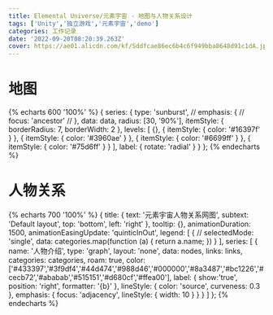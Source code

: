 ```yaml
---
title: Elemental Universe/元素宇宙 - 地图与人物关系设计
tags: ['Unity','独立游戏','元素宇宙','demo']
categories: 工作记录
date: '2022-09-20T08:20:39.263Z'
cover: https://ae01.alicdn.com/kf/Sddfcae86ec6b4c6f949bba8648d91c1dA.jpg
---
```


<script src="https://cdn.jsdelivr.net/npm/echarts-gl@1.1.1/dist/echarts-gl.min.js"></script>
<script src="https://cdn.jsdelivr.net/npm/echarts@4.8.0/dist/echarts.min.js"></script>
<script>
var nodes = [
      {
        "id": "0",
        "name": "观察者",
        "symbolSize": 45,
        "x": 0,
        "y": 0,
        "value": "处于更高维度的世界创始人",
        "category": 0
      },
      {
        "id": "1",
        "name": "氢/海卓尔根",
        "symbolSize": 30,
        "x": -100,
        "y": -150,
        "value": "第一个进入小宇宙的人，I族实际上的掌控者",
        "category": 1
      },
      {
        "id": "2",
        "name": "氦/赫琉姆",
        "symbolSize": 28,
        "x": -100,
        "y": 150,
        "value": "第二个进入小宇宙的人，0族中心，气象观测站驻站人",
        "category": 10
      },
      {
        "id": "3",
        "name": "锂/莉莉",
        "symbolSize": 18,
        "x": -150,
        "y": -250,
        "value": "研究所信息部兼制造部成员，住在浮岛，天生的乐天派",
        "category": 1
      },
      {
        "id": "4",
        "name": "铍/伯努利",
        "symbolSize": 20,
        "x": -279.30386,
        "y": 129.06424,
        "value": "甜食爱好者，可以靠绿宝石作为媒介使用毒理魔法的强大法师",
        "category": 2
      },
      {
        "id": "5",
        "name": "硼/伯朗",
        "symbolSize": 20,
        "x": 317.26337,
        "y": 106.03506,
        "value": "图书馆馆长，拥有渊博的知识。在大制造时期建设了图书馆的多个部分",
        "category": 3
      },
      {
        "id": "6",
        "name": "碳/卡尔妮",
        "symbolSize": 30,
        "x": 152.6012,
        "y": -85.16974,
        "value": "奸商，认为在新世界货币是最重要的东西而忽略了其他，也因此与硼/硅等人决裂",
        "category": 4
      },
      {
        "id": "7",
        "name": "氮/尼德尔根",
        "symbolSize": 15,
        "x": 82.69568,
        "y": 175.09113,
        "value": "危险的天才，但最近他辞退研究所的工作，希望能带领一部分人建立新农业生产社，回归田园生活",
        "category": 5
      },
      {
        "id": "8",
        "name": "氧/奥克希",
        "symbolSize": 20,
        "x": -150.384,
        "y": 37.17325,
        "value": "少女茶会的主持人，待所有人都很好，有一个小植物园，经常和镁交流",
        "category": 6
      },
      {
        "id": "9",
        "name": "氟/弗洛林",
        "symbolSize": 15,
        "x": -284.39832,
        "y": -51.16772,
        "value": "被自身侵害的体无完肤的恶魔，失明、瘫痪、只有一只完好的手",
        "category": 7
      },
      {
        "id": "10",
        "name": "氖/霓虹",
        "symbolSize": 10,
        "x": -9.34107,
        "y": 234.56128,
        "value": "名存实亡的灯光管理局的坐镇人员之一。在游魂逐渐增多之后晚上大家不再上街，灯似乎也没有那么重要了",
        "category": 10
      },
      {
        "id": "11",
        "name": "钠",
        "symbolSize": 28,
        "x": -200,
        "y": -100,
        "value": "元气男孩，喜欢喝汽水，头发容易烧起来。私下爱好做甜点，喜欢镁",
        "category": 1
      },
      {
        "id": "12",
        "name": "镁/麦吉",
        "symbolSize": 20,
        "x": -339.77908,
        "y": 14.69139,
        "value": "园艺爱好者，花房的所有人，和钙是好友。能够施展光与植物性质魔法的魔女",
        "category": 2
      },
      {
        "id": "13",
        "name": "铝/鲁明",
        "symbolSize": 35,
        "x": 150,
        "y": 60,
        "value": "本作的可操作角色，制造部部长，有着不为人知的另一面",
        "category": 3
      },
      {
        "id": "14",
        "name": "硅/西利",
        "symbolSize": 20,
        "x": 248.05168,
        "y": -31.99768,
        "value": "信息部部长，矿物收藏爱好者，与碳有解不开的心结",
        "category": 4
      },
      {
        "id": "15",
        "name": "磷",
        "symbolSize": 10,
        "x": 127.701546,
        "y": 242.55057,
        "value": "夜游街道上斩除游魂的术士，白天在纯白事务所休息",
        "category": 5
      },
      {
        "id": "16",
        "name": "硫",
        "symbolSize": 10,
        "x": -255.2226,
        "y": 53.5572,
        "value": "炼金术士之一，强大的地狱杀手。汞变化后在生死罅隙中逃避现实",
        "category": 6
      },
      {
        "id": "17",
        "name": "氯/克洛妮",
        "symbolSize": 30,
        "x": -416.55884,
        "y": -93.98975,
        "value": "一条圆滑的龙，不信任家人之外的任何人，有着恐怖的实力",
        "category": 7
      },
      {
        "id": "18",
        "name": "氩/阿尔根",
        "symbolSize": 18,
        "x": -164.79382,
        "y": 243.57944,
        "value": "持有光剑的沉默天使，是最忠实的护卫。被刺瞎单眼后精神错乱",
        "category": 10
      },
      {
        "id": "19",
        "name": "钾",
        "symbolSize": 25,
        "x": 20,
        "y": -200,
        "value": "强大但不自知的人，从来没有发掘过潜能，不愿听从他人的建议开拓新农业。喜欢氯但被其讨厌",
        "category": 1
      },
      {
        "id": "20",
        "name": "钙/白",
        "symbolSize": 20,
        "x": -408.12122,
        "y": 124.5048,
        "value": "纯白事务所的所长，伟大的建筑师，卸任研究所工作后居住在灯塔湖，和镁是好友",
        "category": 2
      },
      {
        "id": "21",
        "name": "钪",
        "symbolSize": 13,
        "x": 156.44113,
        "y": 125.13303,
        "value": "工房常客，自行车爱好者",
        "category": 9
      },
      {
        "id": "22",
        "name": "钛/何进",
        "symbolSize": 20,
        "x": 259.1107,
        "y": 142.5133,
        "value": "制造部重要新生代成员之一，身穿外骨骼，有着伟大的梦想",
        "category": 9
      },
      {
        "id": "23",
        "name": "铬",
        "symbolSize": 20,
        "x": 313.42786,
        "y": 189.44803,
        "value": "印象派画家，制造部重要成员之一",
        "category": 9
      },
      {
        "id": "25",
        "name": "铁",
        "symbolSize": 30,
        "x": 252.80825,
        "y": 223.1144,
        "value": "你最坚实的后盾。制造部核心成员之一、格斗大师",
        "category": 8
      },
      {
        "id": "26",
        "name": "钴",
        "symbolSize": 15,
        "x": 78.64646,
        "y": 301.512747,
        "value": "高塔上的小精灵，因为觉得天气预报不够准确，自己在做一些民间气象观测",
        "category": 8
      },
      {
        "id": "27",
        "name": "镍",
        "symbolSize": 12,
        "x": 151.46074,
        "y": -184.20204,
        "value": "和贵金属签订了契约的恶魔，开设了小镇上第一家银行",
        "category": 8
      },
      {
        "id": "28",
        "name": "铜",
        "symbolSize": 15,
        "x": 225.73984,
        "y": 302.41631,
        "value": "工房（民间制造局）的工作者之一，制造部最重要的外派成员",
        "category": 9
      },
      {
        "id": "29",
        "name": "镓",
        "symbolSize": 12,
        "x": 335.6842,
        "y": -0.206686,
        "value": "信息部工作者之一，有时会来制造部帮忙",
        "category": 3
      },
      {
        "id": "30",
        "name": "溴",
        "symbolSize": 15,
        "x": -403.92447,
        "y": -197.69823,
        "value": "危险又有趣的恶魔先生，当然，危险更多一些",
        "category": 7
      },
      {
        "id": "31",
        "name": "氪",
        "symbolSize": 10,
        "x": -281.4253,
        "y": 188.45137,
        "value": "自称超人的慵懒少年，有类似于氙的光能。经常能在街上看到他",
        "category": 10
      },
      {
        "id": "32",
        "name": "铷",
        "symbolSize": 18,
        "x": -250.41348,
        "y": -190,
        "value": "原钟塔的敲钟人，卸任后成为氢的专属女仆",
        "category": 1
      },
      {
        "id": "33",
        "name": "铑",
        "symbolSize": 8,
        "x": 144.6001,
        "y": -313.15067,
        "value": "名不见经传的蔷薇骑士，听说他有的时候会到访研究所提供必要的帮助",
        "category": 11
      },
      {
        "id": "34",
        "name": "银",
        "symbolSize": 15,
        "x": 87.84915,
        "y": -358.7059,
        "value": "宫廷医师、内务负责人，类似于管家的存在，拥有精明的头脑",
        "category": 11
      },
      {
        "id": "35",
        "name": "碘",
        "symbolSize": 25,
        "x": -438.2307,
        "y": -17.48405,
        "value": "著名的医生，饲养了一只黑猫，不时会进入亢奋的状态，与研究所化工部往来密切",
        "category": 7
      },
      {
        "id": "36",
        "name": "氙",
        "symbolSize": 10,
        "x": -303.26874,
        "y": 258.94648,
        "value": "她看起来就挺有活力的，和一同居住在浮岛群的人格格不入。大多数时候她都好像喝了酒。",
        "category": 10
      },
      {
        "id": "37",
        "name": "铯",
        "symbolSize": 20,
        "x": -126.44904,
        "y": -50.05937,
        "value": "钟塔的敲钟人，性格不羁而矛盾，掌握时间",
        "category": 1
      },
      {
        "id": "38",
        "name": "铱",
        "symbolSize": 20,
        "x": 206.7876,
        "y": -353.38005,
        "value": "贵金属与其他元素之间的信使，端庄优雅的彩虹使者",
        "category": 11
      },
      {
        "id": "39",
        "name": "铂",
        "symbolSize": 20,
        "x": 136.49738,
        "y": -269.55914,
        "value": "金的左膀右臂，世界布局的规划师",
        "category": 11
      },
      {
        "id": "40",
        "name": "金",
        "symbolSize": 25,
        "x": 29.187843,
        "y": -290.13132,
        "value":"贵金属的领导者，这个世界的领袖。在大建设完成之后逐渐居于高位远离尘嚣",
        "category": 11
      },
      {
        "id": "41",
        "name": "汞",
        "symbolSize": 15,
        "x": -358.36697,
        "y": 80.00926,
        "value": "强大的炼金术士，拥有渊博的学识，毒舌。被侵占变化后变成了丧失理智的极度危险的怪物",
        "category": 9
      },
      {
        "id": "42",
        "name": "Og",
        "symbolSize": 30,
        "x": -189.69513,
        "y": 346.50662,
        "value": "生死罅隙唯一保持理智的游魂，亡者的引导人，相信一切会迎来变局",
        "category": 10
      }
    ];
    var links = [
      
      {
        "value":"赋予其温度改变的能力",
        "source": "0",
        "target": "2"
      },
      {
        "value":"赋予其地质改造的能力",
        "source": "0",
        "target": "1"
      },
      {
        "value":"有趣的变量",
        "source": "0",
        "target": "13"
      },
      {
        "value":"赋予其时间停止的能力",
        "source": "0",
        "target": "37"
      },
      {
        "value":"爱慕",
        "source": "1",
        "target": "0"
      },
      {
        "value":"仇视",
        "source": "1",
        "target": "2"
      },
      {
        "value":"一根筋的可利用对象",
        "source": "1",
        "target": "11"
      },
      {
        "value":"仆人，假想的氦",
        "source": "1",
        "target": "32"
      },
      {
        "value":"可利用对象",
        "source": "1",
        "target": "3"
      },
      {
        "value":"合作往来",
        "source": "1",
        "target": "6"
      },
      {
        "value":"唯一的知心挚友",
        "source": "1",
        "target": "8"
      },
      {
        "value":"设局使氖的副肢失去攻击功能",
        "source": "1",
        "target": "10"
      },
      {
        "value":"最大的潜在不确定性威胁",
        "source": "1",
        "target": "13"
      },
      {
        "value":"可利用对象",
        "source": "1",
        "target": "17"
      },
      {
        "value":"使氩失去了一只眼睛",
        "source": "1",
        "target": "18"
      },{
        "value":"谋杀",
        "source": "1",
        "target": "35"
      },
      {
        "value":"外强中干，留着最后解决",
        "source": "1",
        "target": "40"
      },{
        "value":"一同前来新世界的伙伴，知道对方酝酿的阴谋",
        "source": "2",
        "target": "1"
      },{
        "value":"世界危机应对协商伙伴",
        "source": "2",
        "target": "5"
      },{
        "value":"聊天伙伴",
        "source": "2",
        "target": "9"
      },{
        "value":"同族姐妹，关系良好",
        "source": "2",
        "target": "10"
      },{
        "value":"协助保管日记",
        "source": "2",
        "target": "13"
      },{
        "value":"不明白对方在想什么",
        "source": "3",
        "target": "1"
      },{
        "value":"很喜欢的好哥哥",
        "source": "3",
        "target": "11"
      },{
        "value":"信息部的同事",
        "source": "3",
        "target": "14"
      },{
        "value":"女孩子心理咨询顾问",
        "source": "3",
        "target": "19"
      },{
        "value":"魔法同盟兄妹",
        "source": "4",
        "target": "12"
      },{
        "value":"魔法同盟兄弟",
        "source": "4",
        "target": "16"
      },{
        "value":"对抗",
        "source": "5",
        "target": "1"
      },{
        "value":"对抗氢的盟友",
        "source": "5",
        "target": "2"
      },{
        "value":"曾经一起创业的伙伴",
        "source": "5",
        "target": "6"
      },{
        "value":"导师",
        "source": "5",
        "target": "13"
      },{
        "value":"商业合作伙伴",
        "source": "6",
        "target": "1"
      },{
        "value":"曾经的商业合作伙伴",
        "source": "6",
        "target": "5"
      },{
        "value":"少女茶会参与人",
        "source": "6",
        "target": "8"
      },{
        "value":"出售药品",
        "source": "6",
        "target": "9"
      },{
        "value":"收购商品",
        "source": "6",
        "target": "12"
      },
      {
        "value":"商业合作伙伴",
        "source": "6",
        "target": "13"
      },{
        "value":"埋怨的对象，认为对方冷漠无情",
        "source": "6",
        "target": "14"
      },
      {
        "value":"坑蒙拐骗",
        "source": "6",
        "target": "25"
      },{
        "value":"商业合作伙伴",
        "source": "6",
        "target": "40"
      },{
        "value":"新农业争取对象",
        "source": "7",
        "target": "19"
      },{
        "value":"新农业争取对象",
        "source": "7",
        "target": "15"
      },{
        "value":"新农业争取对象",
        "source": "7",
        "target": "12"
      },{
        "value":"化工部曾经的同事",
        "source": "7",
        "target": "17"
      },{
        "value":"化工部曾经的同事",
        "source": "7",
        "target": "16"
      },{
        "value":"最好的朋友",
        "source": "8",
        "target": "1"
      },{
        "value":"少女茶会",
        "source": "8",
        "target": "3"
      },{
        "value":"少女茶会",
        "source": "8",
        "target": "6"
      },{
        "value":"少女茶会",
        "source": "8",
        "target": "9"
      },{
        "value":"少女茶会",
        "source": "8",
        "target": "12"
      },{
        "value":"少女茶会",
        "source": "8",
        "target": "17"
      },{
        "value":"聊天伙伴",
        "source": "9",
        "target": "2"
      },{
        "value":"友人",
        "source": "9",
        "target": "8"
      },{
        "value":"聊天伙伴",
        "source": "9",
        "target": "17"
      },{
        "value":"病患",
        "source": "9",
        "target": "35"
      },{
        "value":"客户",
        "source": "9",
        "target": "27"
      },{
        "value":"怨恨",
        "source": "10",
        "target": "1"
      },{
        "value":"好姐姐",
        "source": "10",
        "target": "2"
      },{
        "value":"好妹妹，关心",
        "source": "10",
        "target": "18"
      },{
        "value":"灯光爱好者同盟",
        "source": "10",
        "target": "36"
      },{
        "value":"有点难办的弟弟",
        "source": "10",
        "target": "31"
      },{
        "value":"灯光爱好者同盟",
        "source": "10",
        "target": "11"
      },{
        "value":"灯光爱好者同盟",
        "source": "10",
        "target": "41"
      },{
        "value":"畏惧",
        "source": "11",
        "target": "1"
      },{
        "value":"灯光爱好者同盟",
        "source": "11",
        "target": "10"
      },{
        "value":"好姐姐！",
        "source": "11",
        "target": "3"
      },{
        "value":"想帮助",
        "source": "11",
        "target": "19"
      },{
        "value":"爱慕对象",
        "source": "11",
        "target": "12"
      },{
        "value":"好朋友",
        "source": "11",
        "target": "13"
      },{
        "value":"秘密甜品研究伙伴",
        "source": "11",
        "target": "17"
      },{
        "value":"值得敬佩的魔法师",
        "source": "12",
        "target": "4"
      },{
        "value":"老师",
        "source": "12",
        "target": "5"
      },{
        "value":"很喜欢的朋友",
        "source": "12",
        "target": "8"
      },{
        "value":"同情",
        "source": "12",
        "target": "9"
      },{
        "value":"值得钦佩的魔法师",
        "source": "12",
        "target": "16"
      },{
        "value":"湖边好友",
        "source": "12",
        "target": "20"
      },{
        "value":"值得敬佩的光系魔法师（？",
        "source": "12",
        "target": "31"
      },{
        "value":"值得敬佩的光系魔法师（？",
        "source": "12",
        "target": "36"
      },{
        "value":"最大的敌人",
        "source": "13",
        "target": "1"
      },{
        "value":"对抗氢的同盟",
        "source": "13",
        "target": "2"
      },{
        "value":"老师",
        "source": "13",
        "target": "5"
      },{
        "value":"制造部的外销出口",
        "source": "13",
        "target": "6"
      },{
        "value":"好朋友",
        "source": "13",
        "target": "11"
      },{
        "value":"好朋友",
        "source": "13",
        "target": "12"
      },{
        "value":"关系最好的研究所部长",
        "source": "13",
        "target": "14"
      },{
        "value":"值得争取的盟友",
        "source": "13",
        "target": "17"
      },{
        "value":"部长",
        "source": "13",
        "target": "21"
      },{
        "value":"部长",
        "source": "13",
        "target": "22"
      },{
        "value":"部长",
        "source": "13",
        "target": "23"
      },{
        "value":"部长",
        "source": "13",
        "target": "25"
      },{
        "value":"部长",
        "source": "13",
        "target": "28"
      },{
        "value":"调侃对象",
        "source": "13",
        "target": "40"
      },{
        "value":"这个世界的希望",
        "source": "13",
        "target": "42"
      },{
        "value":"不可救药的、唯利是图的姐姐",
        "source": "14",
        "target": "6"
      },{
        "value":"我的好老师",
        "source": "14",
        "target": "5"
      },{
        "value":"志同道合的朋友",
        "source": "14",
        "target": "13"
      },{
        "value":"部长",
        "source": "14",
        "target": "3"
      },{
        "value":"被带出黑暗的生活，来到研究所",
        "source": "14",
        "target": "29"
      },{
        "value":"出口信息部最新科技",
        "source": "14",
        "target": "40"
      },{
        "value":"炼金术挚友",
        "source": "16",
        "target": "41"
      },{
        "value":"爱慕对象",
        "source": "18",
        "target": "37"
      },{
        "value":"爱慕对象",
        "source": "19",
        "target": "17"
      },{
        "value":"企图拉拢以进入制造部",
        "source": "19",
        "target": "13"
      },{
        "value":"湖边好友",
        "source": "20",
        "target": "12"
      },{
        "value":"浮岛建筑的设计师",
        "source": "20",
        "target": "1"
      },{
        "value":"贵金属浮岛的设计师",
        "source": "20",
        "target": "40"
      }
      
    ];
    var categories = [
      {
        "name": "高维生物",
        "color": "#FFFFFF"
      },
      {
        "name": "第一主族"
      },
      {
        "name": "第二主族"
      },
      {
        "name": "第三主族"
      },
      {
        "name": "第四主族"
      },
      {
        "name": "第五主族"
      },
      {
        "name": "第六主族"
      },
      {
        "name": "第七主族"
      },
      {
        "name": "铁族"
      },
      {
        "name": "副族金属"
      },
      {
        "name": "零族元素"
      },
      {
        "name": "贵金属"
      }
    ];
var data = [
  {
    name: '水',
    children: [
          {
            name: '上海',
            value: 0.35
          },
          {
            name: '下海',
            value: 0.35
          },
          {
            name: '灯塔湖',
            value: 0.25,
            children:[
              {
                name:'野营区',
                value:0.1
              }
            ]
          }
    ]
  },
   {
    name: '山',
    children: [
      {
        name: '左立界山',
        value: 0.25
      },
      {
        name: '右立界山',
        value: 0.25
      }
    ]
  },
  {
    name: '未开拓',
    children: [
      {
            name: '立界森林',
            value: 0.35
          },
          {
            name: '浮岛原野',
            value: 0.35
          },
          {
            name: '水下矿洞',
            value: 0.25,
                children:[
                  {
                    name: '透水长廊',
                    value: 0.08
                  },
                  {
                    name: '荧光大厅',
                    value: 0.08
                  },
                  {
                    name: '狭长矿脉',
                    value: 0.08
                  }
                ]
          }
    ]
  },
   {
    name: '建筑群',
    children: [
      {
            name: '研究所',
            value: 0.5,
            children: [
              {
                name: '主办公楼',
                value: 0.15
              },
              {
                name: '化工区',
                value: 0.2
              },
              {
                name: '实验中台',
                value: 0.15
              }
            ]
          },
          {
            name: '商店街',
            value: 1.5,
            children: [
              {
                name: '图书馆',
                value: 0.32,
                children:[
                  {
                    name: '图书馆',
                    value: 0.08
                  },
                  {
                    name: '阅读室',
                    value: 0.08
                  },
                  {
                    name: '咖啡厅',
                    value: 0.08
                  },
                  {
                    name: '卧室',
                    value: 0.08
                  }
                ]
              },
              {
                name: 'C-Shop',
                value: 0.3,
                children:[
                  {
                    name: '恢复品',
                    value: 0.1
                  },
                  {
                    name: '服装店',
                    value: 0.1
                  },
                  {
                    name: '发廊',
                    value: 0.1
                  }
                ]
              },
              {
                name: '瞭望塔',
                value: 0.1
              },
              {
                name: '树屋',
                value: 0.25,
                children:[
                  {
                    name: '药剂室',
                    value: 0.08
                  },
                  {
                    name: '花房',
                    value: 0.08
                  },
                  {
                    name: '客厅',
                    value: 0.08
                  }
                ]
              },
              {
                name: '甜品屋',
                value: 0.2
              },
              {
                name: '纯白事务所',
                value: 0.2
              },
              {
                name: '工房',
                value: 0.13
              }
            ]
          },
          {
            name: '矮建筑群',
            value: 0.3
          },
          {
            name: '浮岛生态群',
            value: 0.7,
            children: [
              {
                name: 'I族浮岛',
                value: 0.2
              },
              {
                name: 'II族浮岛群',
                value: 0.3,
                children:[
                  {
                    name: '塔岛',
                    value: 0.08
                  },
                  {
                    name: '霓虹岛',
                    value: 0.08
                  },
                  {
                    name: '暇岛',
                    value: 0.07
                  },
                  {
                    name: '光岛',
                    value: 0.1
                  }
                ]
              },
              {
                name: '贵金属浮岛',
                value: 0.2,
                children:[
                  {
                    name: '钟塔',
                    value: 0.1
                  },
                  {
                    name: '宫殿',
                    value: 0.1
                  }
                ]
              }
            ]
          }
        ]
      }
];
</script>

# 地图

{% echarts 600 '100%' %}
{
  series: {
    type: 'sunburst',
    // emphasis: {
    //     focus: 'ancestor'
    // },
    data: data,
    radius: [30, '90%'],
    itemStyle: {
      borderRadius: 7,
      borderWidth: 2
    },
    levels: [
        {},
        {
          itemStyle: {
            color: '#16397f'
          }
        },
        {
          itemStyle: {
            color: '#3960ae'
          }
        },
        {
          itemStyle: {
            color: '#6699ff'
          }
        },
        {
          itemStyle: {
            color: '#75d6ff'
          }
        }
      ],
    label: {
      rotate: 'radial'
    }
  }
};
{% endecharts %}

# 人物关系
{% echarts 700 '100%' %}
{
    title: {
      text: '元素宇宙人物关系网图',
      subtext: 'Default layout',
      top: 'bottom',
      left: 'right'
    },
    tooltip: {},
    animationDuration: 1500,
    animationEasingUpdate: 'quinticInOut',
    legend: [
      {
        // selectedMode: 'single',
        data: categories.map(function (a) {
          return a.name;
        })
      }
    ],
    series: [
      {
        name: '人物介绍',
        type: 'graph',
        layout: 'none',
        data: nodes,
        links: links,
        categories: categories,
        roam: true,
        color:['#433397','#3f9df4','#44d474','#988d46','#000000','#8a3487','#bc1226','#cecb72','#ababab','#515151','#d680cf','#ffea00'],
        label: {
          show:'true',
          position: 'right',
          formatter: '{b}'
        },
        lineStyle: {
          color: 'source',
          curveness: 0.3
        },
        emphasis: {
          focus: 'adjacency',
          lineStyle: {
            width: 10
          }
        }
      }
    ]
  };
{% endecharts %}
